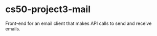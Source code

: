 # cs50-project3-mail
Front-end for an email client that makes API calls to send and receive emails.
